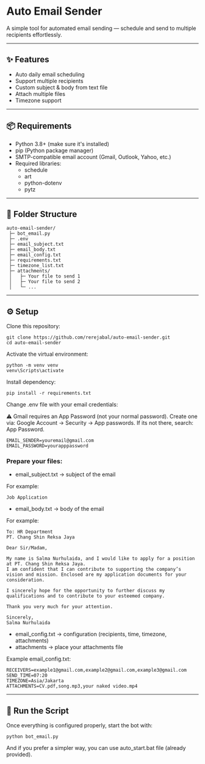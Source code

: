 # Auto Email Sender

A simple tool for automated email sending — schedule and send to multiple recipients effortlessly.

---

## ✨ Features
- Auto daily email scheduling
- Support multiple recipients
- Custom subject & body from text file
- Attach multiple files
- Timezone support
  
---

## 📦 Requirements
- Python 3.8+ (make sure it's installed)
- pip (Python package manager)
- SMTP-compatible email account (Gmail, Outlook, Yahoo, etc.)
- Required libraries:
  - schedule  
  - art  
  - python-dotenv  
  - pytz  

---

## 📁 Folder Structure
```
auto-email-sender/
 ├─ bot_email.py
 ├─ .env
 ├─ email_subject.txt
 ├─ email_body.txt
 ├─ email_config.txt
 ├─ requirements.txt
 ├─ timezone_list.txt
 ├─ attachments/
 │   ├─ Your file to send 1
 │   ├─ Your file to send 2
 │   └─ ...
```
---
## ⚙️ Setup

Clone this repository:
```
git clone https://github.com/rerejabal/auto-email-sender.git
cd auto-email-sender
```
Activate the virtual environment:
```
python -m venv venv
venv\Scripts\activate
```
Install dependency:
```
pip install -r requirements.txt
```
Change .env file with your email credentials:

⚠️ Gmail requires an App Password (not your normal password).
Create one via:
Google Account → Security → App passwords.
If its not there, search: App Password.
```
EMAIL_SENDER=youremail@gmail.com
EMAIL_PASSWORD=yourapppassword
```
### Prepare your files:
- email_subject.txt → subject of the email

For example:
```
Job Application
```
- email_body.txt → body of the email

For example:
```
To: HR Department
PT. Chang Shin Reksa Jaya

Dear Sir/Madam,

My name is Salma Nurhulaida, and I would like to apply for a position at PT. Chang Shin Reksa Jaya.
I am confident that I can contribute to supporting the company’s vision and mission. Enclosed are my application documents for your consideration.

I sincerely hope for the opportunity to further discuss my qualifications and to contribute to your esteemed company.

Thank you very much for your attention.

Sincerely,
Salma Nurhulaida
```
- email_config.txt → configuration (recipients, time, timezone, attachments)
- attachments → place your attachments file

Example email_config.txt:
```
RECEIVERS=example1@gmail.com,example2@gmail.com,example3@gmail.com
SEND_TIME=07:20
TIMEZONE=Asia/Jakarta
ATTACHMENTS=CV.pdf,song.mp3,your naked video.mp4
```

---
## 🚀 Run the Script
Once everything is configured properly, start the bot with:
```
python bot_email.py
```
And if you prefer a simpler way, you can use auto_start.bat file (already provided).
